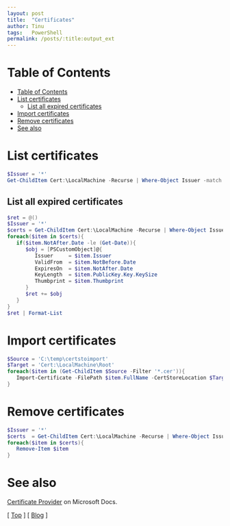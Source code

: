 ```yaml
---
layout: post
title:  "Certificates"
author: Tinu
tags:   PowerShell
permalink: /posts/:title:output_ext
---
```


# Table of Contents

- [Table of Contents](#table-of-contents)
- [List certificates](#list-certificates)
  - [List all expired certificates](#list-all-expired-certificates)
- [Import certificates](#import-certificates)
- [Remove certificates](#remove-certificates)
- [See also](#see-also)

# List certificates

````powershell
$Issuer = '*'
Get-ChildItem Cert:\LocalMachine -Recurse | Where-Object Issuer -match "CN=$Issuer"
````

## List all expired certificates

````powershell
$ret = @()
$Issuer = '*'
$certs = Get-ChildItem Cert:\LocalMachine -Recurse | Where-Object Issuer -match "CN=$Issuer"
foreach($item in $certs){
   if($item.NotAfter.Date -le (Get-Date)){
      $obj = [PSCustomObject]@{
         Issuer     = $item.Issuer
         ValidFrom  = $item.NotBefore.Date
         ExpiresOn  = $item.NotAfter.Date
         KeyLength  = $item.PublicKey.Key.KeySize
         Thumbprint = $item.Thumbprint
      }
      $ret += $obj
   }
}
$ret | Format-List
````

# Import certificates

````powershell
$Source = 'C:\temp\certstoimport'
$Target = 'Cert:\LocalMachine\Root'
foreach($item in (Get-ChildItem $Source -Filter '*.cer')){
   Import-Certificate -FilePath $item.FullName -CertStoreLocation $Target
}
````

# Remove certificates

````powershell
$Issuer = '*'
$certs  = Get-ChildItem Cert:\LocalMachine -Recurse | Where-Object Issuer -match "CN=$Issuer"
foreach($item in $certs){
   Remove-Item $item
}
````

# See also

[Certificate Provider](https://docs.microsoft.com/en-us/powershell/module/microsoft.powershell.security/about/about_certificate_provider?view=powershell-6) on Microsoft Docs.

[ [Top](#table-of-contents) ] [ [Blog](../syseng.html) ]